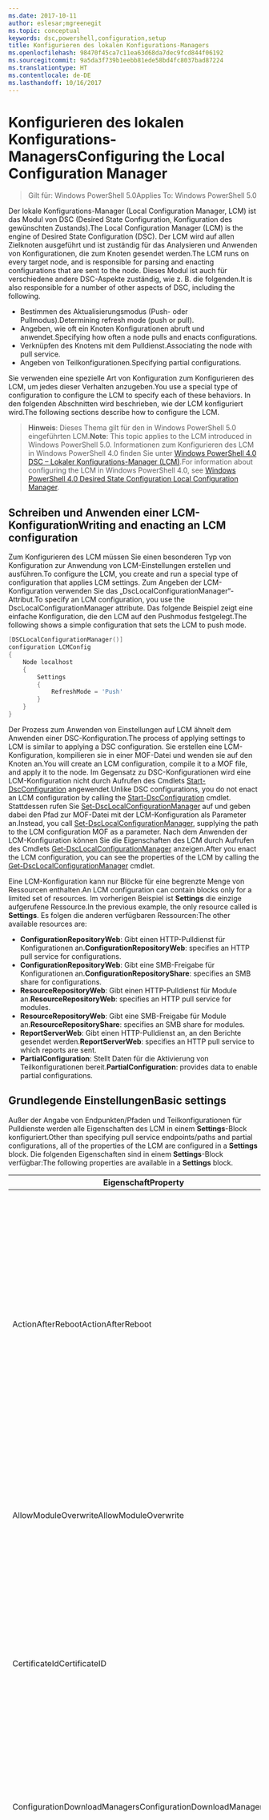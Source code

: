 ```yaml
---
ms.date: 2017-10-11
author: eslesar;mgreenegit
ms.topic: conceptual
keywords: dsc,powershell,configuration,setup
title: Konfigurieren des lokalen Konfigurations-Managers
ms.openlocfilehash: 98470f45ca7c11ea63d68da7dec9fcd844f06192
ms.sourcegitcommit: 9a5da3f739b1eebb81ede58bd4fc8037bad87224
ms.translationtype: HT
ms.contentlocale: de-DE
ms.lasthandoff: 10/16/2017
---
```

# <a name="configuring-the-local-configuration-manager"></a><span data-ttu-id="90e0c-103">Konfigurieren des lokalen Konfigurations-Managers</span><span class="sxs-lookup"><span data-stu-id="90e0c-103">Configuring the Local Configuration Manager</span></span>

> <span data-ttu-id="90e0c-104">Gilt für: Windows PowerShell 5.0</span><span class="sxs-lookup"><span data-stu-id="90e0c-104">Applies To: Windows PowerShell 5.0</span></span>

<span data-ttu-id="90e0c-105">Der lokale Konfigurations-Manager (Local Configuration Manager, LCM) ist das Modul von DSC (Desired State Configuration, Konfiguration des gewünschten Zustands).</span><span class="sxs-lookup"><span data-stu-id="90e0c-105">The Local Configuration Manager (LCM) is the engine of Desired State Configuration (DSC).</span></span>
<span data-ttu-id="90e0c-106">Der LCM wird auf allen Zielknoten ausgeführt und ist zuständig für das Analysieren und Anwenden von Konfigurationen, die zum Knoten gesendet werden.</span><span class="sxs-lookup"><span data-stu-id="90e0c-106">The LCM runs on every target node, and is responsible for parsing and enacting configurations that are sent to the node.</span></span>
<span data-ttu-id="90e0c-107">Dieses Modul ist auch für verschiedene andere DSC-Aspekte zuständig, wie z. B. die folgenden.</span><span class="sxs-lookup"><span data-stu-id="90e0c-107">It is also responsible for a number of other aspects of DSC, including the following.</span></span>

- <span data-ttu-id="90e0c-108">Bestimmen des Aktualisierungsmodus (Push- oder Pullmodus).</span><span class="sxs-lookup"><span data-stu-id="90e0c-108">Determining refresh mode (push or pull).</span></span>
- <span data-ttu-id="90e0c-109">Angeben, wie oft ein Knoten Konfigurationen abruft und anwendet.</span><span class="sxs-lookup"><span data-stu-id="90e0c-109">Specifying how often a node pulls and enacts configurations.</span></span>
- <span data-ttu-id="90e0c-110">Verknüpfen des Knotens mit dem Pulldienst.</span><span class="sxs-lookup"><span data-stu-id="90e0c-110">Associating the node with pull service.</span></span>
- <span data-ttu-id="90e0c-111">Angeben von Teilkonfigurationen.</span><span class="sxs-lookup"><span data-stu-id="90e0c-111">Specifying partial configurations.</span></span>

<span data-ttu-id="90e0c-112">Sie verwenden eine spezielle Art von Konfiguration zum Konfigurieren des LCM, um jedes dieser Verhalten anzugeben.</span><span class="sxs-lookup"><span data-stu-id="90e0c-112">You use a special type of configuration to configure the LCM to specify each of these behaviors.</span></span>
<span data-ttu-id="90e0c-113">In den folgenden Abschnitten wird beschrieben, wie der LCM konfiguriert wird.</span><span class="sxs-lookup"><span data-stu-id="90e0c-113">The following sections describe how to configure the LCM.</span></span>

> <span data-ttu-id="90e0c-114">**Hinweis**: Dieses Thema gilt für den in Windows PowerShell 5.0 eingeführten LCM.</span><span class="sxs-lookup"><span data-stu-id="90e0c-114">**Note**: This topic applies to the LCM introduced in Windows PowerShell 5.0.</span></span>
<span data-ttu-id="90e0c-115">Informationen zum Konfigurieren des LCM in Windows PowerShell 4.0 finden Sie unter [Windows PowerShell 4.0 DSC – Lokaler Konfigurations-Manager (LCM)](metaconfig4.md).</span><span class="sxs-lookup"><span data-stu-id="90e0c-115">For information about configuring the LCM in Windows PowerShell 4.0, see [Windows PowerShell 4.0 Desired State Configuration Local Configuration Manager](metaconfig4.md).</span></span>

## <a name="writing-and-enacting-an-lcm-configuration"></a><span data-ttu-id="90e0c-116">Schreiben und Anwenden einer LCM-Konfiguration</span><span class="sxs-lookup"><span data-stu-id="90e0c-116">Writing and enacting an LCM configuration</span></span>

<span data-ttu-id="90e0c-117">Zum Konfigurieren des LCM müssen Sie einen besonderen Typ von Konfiguration zur Anwendung von LCM-Einstellungen erstellen und ausführen.</span><span class="sxs-lookup"><span data-stu-id="90e0c-117">To configure the LCM, you create and run a special type of configuration that applies LCM settings.</span></span>
<span data-ttu-id="90e0c-118">Zum Angeben der LCM-Konfiguration verwenden Sie das „DscLocalConfigurationManager“-Attribut.</span><span class="sxs-lookup"><span data-stu-id="90e0c-118">To specify an LCM configuration, you use the DscLocalConfigurationManager attribute.</span></span>
<span data-ttu-id="90e0c-119">Das folgende Beispiel zeigt eine einfache Konfiguration, die den LCM auf den Pushmodus festgelegt.</span><span class="sxs-lookup"><span data-stu-id="90e0c-119">The following shows a simple configuration that sets the LCM to push mode.</span></span>

```powershell
[DSCLocalConfigurationManager()]
configuration LCMConfig
{
    Node localhost
    {
        Settings
        {
            RefreshMode = 'Push'
        }
    }
} 
```

<span data-ttu-id="90e0c-120">Der Prozess zum Anwenden von Einstellungen auf LCM ähnelt dem Anwenden einer DSC-Konfiguration.</span><span class="sxs-lookup"><span data-stu-id="90e0c-120">The process of applying settings to LCM is similar to applying a DSC configuration.</span></span>
<span data-ttu-id="90e0c-121">Sie erstellen eine LCM-Konfiguration, kompilieren sie in einer MOF-Datei und wenden sie auf den Knoten an.</span><span class="sxs-lookup"><span data-stu-id="90e0c-121">You will create an LCM configuration, compile it to a MOF file, and apply it to the node.</span></span>
<span data-ttu-id="90e0c-122">Im Gegensatz zu DSC-Konfigurationen wird eine LCM-Konfiguration nicht durch Aufrufen des Cmdlets [Start-DscConfiguration](https://technet.microsoft.com/en-us/library/dn521623.aspx) angewendet.</span><span class="sxs-lookup"><span data-stu-id="90e0c-122">Unlike DSC configurations, you do not enact an LCM configuration by calling the [Start-DscConfiguration](https://technet.microsoft.com/en-us/library/dn521623.aspx) cmdlet.</span></span>
<span data-ttu-id="90e0c-123">Stattdessen rufen Sie [Set-DscLocalConfigurationManager](https://technet.microsoft.com/en-us/library/dn521621.aspx) auf und geben dabei den Pfad zur MOF-Datei mit der LCM-Konfiguration als Parameter an.</span><span class="sxs-lookup"><span data-stu-id="90e0c-123">Instead, you call [Set-DscLocalConfigurationManager](https://technet.microsoft.com/en-us/library/dn521621.aspx), supplying the path to the LCM configuration MOF as a parameter.</span></span>
<span data-ttu-id="90e0c-124">Nach dem Anwenden der LCM-Konfiguration können Sie die Eigenschaften des LCM durch Aufrufen des Cmdlets [Get-DscLocalConfigurationManager](https://technet.microsoft.com/en-us/library/dn407378.aspx) anzeigen.</span><span class="sxs-lookup"><span data-stu-id="90e0c-124">After you enact the LCM configuration, you can see the properties of the LCM by calling the [Get-DscLocalConfigurationManager](https://technet.microsoft.com/en-us/library/dn407378.aspx) cmdlet.</span></span>

<span data-ttu-id="90e0c-125">Eine LCM-Konfiguration kann nur Blöcke für eine begrenzte Menge von Ressourcen enthalten.</span><span class="sxs-lookup"><span data-stu-id="90e0c-125">An LCM configuration can contain blocks only for a limited set of resources.</span></span>
<span data-ttu-id="90e0c-126">Im vorherigen Beispiel ist **Settings** die einzige aufgerufene Ressource.</span><span class="sxs-lookup"><span data-stu-id="90e0c-126">In the previous example, the only resource called is **Settings**.</span></span>
<span data-ttu-id="90e0c-127">Es folgen die anderen verfügbaren Ressourcen:</span><span class="sxs-lookup"><span data-stu-id="90e0c-127">The other available resources are:</span></span>

* <span data-ttu-id="90e0c-128">**ConfigurationRepositoryWeb**: Gibt einen HTTP-Pulldienst für Konfigurationen an.</span><span class="sxs-lookup"><span data-stu-id="90e0c-128">**ConfigurationRepositoryWeb**: specifies an HTTP pull service for configurations.</span></span>
* <span data-ttu-id="90e0c-129">**ConfigurationRepositoryWeb**: Gibt eine SMB-Freigabe für Konfigurationen an.</span><span class="sxs-lookup"><span data-stu-id="90e0c-129">**ConfigurationRepositoryShare**: specifies an SMB share for configurations.</span></span>
* <span data-ttu-id="90e0c-130">**ResourceRepositoryWeb**: Gibt einen HTTP-Pulldienst für Module an.</span><span class="sxs-lookup"><span data-stu-id="90e0c-130">**ResourceRepositoryWeb**: specifies an HTTP pull service for modules.</span></span>
* <span data-ttu-id="90e0c-131">**ResourceRepositoryWeb**: Gibt eine SMB-Freigabe für Module an.</span><span class="sxs-lookup"><span data-stu-id="90e0c-131">**ResourceRepositoryShare**: specifies an SMB share for modules.</span></span>
* <span data-ttu-id="90e0c-132">**ReportServerWeb**: Gibt einen HTTP-Pulldienst an, an den Berichte gesendet werden.</span><span class="sxs-lookup"><span data-stu-id="90e0c-132">**ReportServerWeb**: specifies an HTTP pull service to which reports are sent.</span></span>
* <span data-ttu-id="90e0c-133">**PartialConfiguration**: Stellt Daten für die Aktivierung von Teilkonfigurationen bereit.</span><span class="sxs-lookup"><span data-stu-id="90e0c-133">**PartialConfiguration**: provides data to enable partial configurations.</span></span>

## <a name="basic-settings"></a><span data-ttu-id="90e0c-134">Grundlegende Einstellungen</span><span class="sxs-lookup"><span data-stu-id="90e0c-134">Basic settings</span></span>

<span data-ttu-id="90e0c-135">Außer der Angabe von Endpunkten/Pfaden und Teilkonfigurationen für Pulldienste werden alle Eigenschaften des LCM in einem **Settings**-Block konfiguriert.</span><span class="sxs-lookup"><span data-stu-id="90e0c-135">Other than specifying pull service endpoints/paths and partial configurations, all of the properties of the LCM are configured in a **Settings** block.</span></span>
<span data-ttu-id="90e0c-136">Die folgenden Eigenschaften sind in einem **Settings**-Block verfügbar:</span><span class="sxs-lookup"><span data-stu-id="90e0c-136">The following properties are available in a **Settings** block.</span></span>

|  <span data-ttu-id="90e0c-137">Eigenschaft</span><span class="sxs-lookup"><span data-stu-id="90e0c-137">Property</span></span>  |  <span data-ttu-id="90e0c-138">Typ</span><span class="sxs-lookup"><span data-stu-id="90e0c-138">Type</span></span>  |  <span data-ttu-id="90e0c-139">Beschreibung</span><span class="sxs-lookup"><span data-stu-id="90e0c-139">Description</span></span>   |
|----------- |------- |--------------- |
| <span data-ttu-id="90e0c-140">ActionAfterReboot</span><span class="sxs-lookup"><span data-stu-id="90e0c-140">ActionAfterReboot</span></span>| <span data-ttu-id="90e0c-141">string</span><span class="sxs-lookup"><span data-stu-id="90e0c-141">string</span></span>| <span data-ttu-id="90e0c-142">Gibt an, was nach einem Neustart während der Anwendung einer Konfiguration passiert.</span><span class="sxs-lookup"><span data-stu-id="90e0c-142">Specifies what happens after a reboot during the application of a configuration.</span></span> <span data-ttu-id="90e0c-143">Die möglichen Werte sind __ContinueConfiguration__ und __StopConfiguration__.</span><span class="sxs-lookup"><span data-stu-id="90e0c-143">The possible values are __"ContinueConfiguration"__ and __"StopConfiguration"__.</span></span> <ul><li> <span data-ttu-id="90e0c-144">__ContinueConfiguration__: Nach dem Neustart des Computers wird das Anwenden der aktuellen Konfiguration fortgesetzt.</span><span class="sxs-lookup"><span data-stu-id="90e0c-144">__ContinueConfiguration__: Continue applying the current configuration after machine reboot.</span></span> <span data-ttu-id="90e0c-145">Dies ist der Standardwert.</span><span class="sxs-lookup"><span data-stu-id="90e0c-145">This is the default falue</span></span></li><li><span data-ttu-id="90e0c-146">__StopConfiguration__: Nach dem Neustart des Computers wird die aktuelle Konfiguration beendet.</span><span class="sxs-lookup"><span data-stu-id="90e0c-146">__StopConfiguration__: Stop the current configuration after machine reboot.</span></span></li></ul>|
| <span data-ttu-id="90e0c-147">AllowModuleOverwrite</span><span class="sxs-lookup"><span data-stu-id="90e0c-147">AllowModuleOverwrite</span></span>| <span data-ttu-id="90e0c-148">bool</span><span class="sxs-lookup"><span data-stu-id="90e0c-148">bool</span></span>| <span data-ttu-id="90e0c-149">__$TRUE__, wenn neue vom Pulldienst heruntergeladene Konfigurationen die alten Konfigurationen auf dem Zielknoten überschreiben dürfen.</span><span class="sxs-lookup"><span data-stu-id="90e0c-149">__$TRUE__ if new configurations downloaded from the pull service are allowed to overwrite the old ones on the target node.</span></span> <span data-ttu-id="90e0c-150">Andernfalls „$FALSE“.</span><span class="sxs-lookup"><span data-stu-id="90e0c-150">Otherwise, $FALSE.</span></span>|
| <span data-ttu-id="90e0c-151">CertificateId</span><span class="sxs-lookup"><span data-stu-id="90e0c-151">CertificateID</span></span>| <span data-ttu-id="90e0c-152">string</span><span class="sxs-lookup"><span data-stu-id="90e0c-152">string</span></span>| <span data-ttu-id="90e0c-153">Der Fingerabdruck eines Zertifikats zur Sicherung von Anmeldeinformationen, die in einer Konfiguration übergeben werden.</span><span class="sxs-lookup"><span data-stu-id="90e0c-153">The thumbprint of a certificate used to secure credentials passed in a configuration.</span></span> <span data-ttu-id="90e0c-154">Weitere Informationen finden Sie unter [Möchten Sie Anmeldeinformationen in Windows PowerShell zum Konfigurieren des gewünschten Zustands schützen?](http://blogs.msdn.com/b/powershell/archive/2014/01/31/want-to-secure-credentials-in-windows-powershell-desired-state-configuration.aspx).</span><span class="sxs-lookup"><span data-stu-id="90e0c-154">For more information see [Want to secure credentials in Windows PowerShell Desired State Configuration](http://blogs.msdn.com/b/powershell/archive/2014/01/31/want-to-secure-credentials-in-windows-powershell-desired-state-configuration.aspx)?.</span></span> <br> <span data-ttu-id="90e0c-155">__Hinweis:__ Dies wird bei Verwendung des Azure Automation DSC-Pulldiensts automatisch verwaltet.</span><span class="sxs-lookup"><span data-stu-id="90e0c-155">__Note:__ this is managed automatically if using Azure Automation DSC pull service.</span></span>|
| <span data-ttu-id="90e0c-156">ConfigurationDownloadManagers</span><span class="sxs-lookup"><span data-stu-id="90e0c-156">ConfigurationDownloadManagers</span></span>| <span data-ttu-id="90e0c-157">CimInstance[]</span><span class="sxs-lookup"><span data-stu-id="90e0c-157">CimInstance[]</span></span>| <span data-ttu-id="90e0c-158">Veraltet.</span><span class="sxs-lookup"><span data-stu-id="90e0c-158">Obsolete.</span></span> <span data-ttu-id="90e0c-159">Verwenden Sie die Blöcke __ConfigurationRepositoryWeb__ und __ConfigurationRepositoryShare__ zum Definieren von Pulldienstendpunkten für Konfigurationen.</span><span class="sxs-lookup"><span data-stu-id="90e0c-159">Use __ConfigurationRepositoryWeb__ and __ConfigurationRepositoryShare__ blocks to define configuration pull service endpoints.</span></span>|
| <span data-ttu-id="90e0c-160">ConfigurationID</span><span class="sxs-lookup"><span data-stu-id="90e0c-160">ConfigurationID</span></span>| <span data-ttu-id="90e0c-161">string</span><span class="sxs-lookup"><span data-stu-id="90e0c-161">string</span></span>| <span data-ttu-id="90e0c-162">Für die Abwärtskompatibilität mit älteren Pulldienstversionen.</span><span class="sxs-lookup"><span data-stu-id="90e0c-162">For backwards compatibility with older pull service versions.</span></span> <span data-ttu-id="90e0c-163">Eine GUID, die die Konfigurationsdatei identifiziert, die von einem Pulldienst abgerufen werden soll.</span><span class="sxs-lookup"><span data-stu-id="90e0c-163">A GUID that identifies the configuration file to get from a pull service.</span></span> <span data-ttu-id="90e0c-164">Der Knoten ruft Konfigurationen vom Pulldienst ab, wenn der Name der MOF-Konfigurationsdatei „ConfigurationID.mof“ lautet.</span><span class="sxs-lookup"><span data-stu-id="90e0c-164">The node will pull configurations on the pull service if the name of the configuration MOF is named ConfigurationID.mof.</span></span><br> <span data-ttu-id="90e0c-165">__Hinweis:__ Wenn Sie diese Eigenschaft festlegen, kann der Knoten nicht mithilfe von __RegistrationKey__ bei einem Pulldienst registriert werden.</span><span class="sxs-lookup"><span data-stu-id="90e0c-165">__Note:__ If you set this property, registering the node with a pull service by using __RegistrationKey__ does not work.</span></span> <span data-ttu-id="90e0c-166">Weitere Informationen finden Sie unter [Einrichten eines Pullclients mit Konfigurationsnamen](pullClientConfigNames.md).</span><span class="sxs-lookup"><span data-stu-id="90e0c-166">For more information, see [Setting up a pull client with configuration names](pullClientConfigNames.md).</span></span>|
| <span data-ttu-id="90e0c-167">ConfigurationMode</span><span class="sxs-lookup"><span data-stu-id="90e0c-167">ConfigurationMode</span></span>| <span data-ttu-id="90e0c-168">string</span><span class="sxs-lookup"><span data-stu-id="90e0c-168">string</span></span> | <span data-ttu-id="90e0c-169">Gibt an, wie der LCM die Konfiguration tatsächlich auf die Zielknoten anwendet.</span><span class="sxs-lookup"><span data-stu-id="90e0c-169">Specifies how the LCM actually applies the configuration to the target nodes.</span></span> <span data-ttu-id="90e0c-170">Mögliche Werte sind __ApplyOnly__, __ApplyandMonitor__ und __ApplyandAutoCorrect__.</span><span class="sxs-lookup"><span data-stu-id="90e0c-170">Possible values are __"ApplyOnly"__,__"ApplyandMonitior"__, and __"ApplyandAutoCorrect"__.</span></span> <ul><li><span data-ttu-id="90e0c-171">__ApplyOnly__: DSC wendet die Konfiguration an und führt keine weiteren Schritte aus, es sei denn, eine neue Konfiguration wird per Push auf den Zielknoten übertragen oder per Pull von einem Dienst abgerufen.</span><span class="sxs-lookup"><span data-stu-id="90e0c-171">__ApplyOnly__: DSC applies the configuration and does nothing further unless a new configuration is pushed to the target node or when a new configuration is pulled from a service.</span></span> <span data-ttu-id="90e0c-172">Nach der ersten Anwendung einer neuen Konfiguration überprüft DSC nicht auf Abweichungen von einem zuvor konfigurierten Status.</span><span class="sxs-lookup"><span data-stu-id="90e0c-172">After initial application of a new configuration, DSC does not check for drift from a previously configured state.</span></span> <span data-ttu-id="90e0c-173">Beachten Sie, dass DSC versucht, die Konfiguration anzuwenden, bis dies erfolgreich passiert ist, bevor __ApplyOnly__ wirksam wird.</span><span class="sxs-lookup"><span data-stu-id="90e0c-173">Note that DSC will attempt to apply the configuration until it is successful before __ApplyOnly__ takes effect.</span></span> </li><li> <span data-ttu-id="90e0c-174">__ApplyAndMonitor__: Dies ist der Standardwert.</span><span class="sxs-lookup"><span data-stu-id="90e0c-174">__ApplyAndMonitor__: This is the default value.</span></span> <span data-ttu-id="90e0c-175">Der LCM wendet neue Konfigurationen an.</span><span class="sxs-lookup"><span data-stu-id="90e0c-175">The LCM applies any new configurations.</span></span> <span data-ttu-id="90e0c-176">Wenn der Zielknoten nach der ersten Anwendung einer neuen Konfiguration vom gewünschten Zustand abweicht, meldet DSC die Abweichung in Protokollen.</span><span class="sxs-lookup"><span data-stu-id="90e0c-176">After initial application of a new configuration, if the target node drifts from the desired state, DSC reports the discrepancy in logs.</span></span> <span data-ttu-id="90e0c-177">Beachten Sie, dass DSC versucht, die Konfiguration anzuwenden, bis dies erfolgreich passiert ist, bevor __ApplyAndMonitor__ wirksam wird.</span><span class="sxs-lookup"><span data-stu-id="90e0c-177">Note that DSC will attempt to apply the configuration until it is successful before __ApplyAndMonitor__ takes effect.</span></span></li><li><span data-ttu-id="90e0c-178">__ApplyAndAutoCorrect__: DSC wendet alle neuen Konfigurationen an.</span><span class="sxs-lookup"><span data-stu-id="90e0c-178">__ApplyAndAutoCorrect__: DSC applies any new configurations.</span></span> <span data-ttu-id="90e0c-179">Wenn der Zielknoten nach der ersten Anwendung einer neuen Konfiguration vom gewünschten Zustand abweicht, meldet DSC die Abweichung in Protokollen und wendet dann die aktuelle Konfiguration an.</span><span class="sxs-lookup"><span data-stu-id="90e0c-179">After initial application of a new configuration, if the target node drifts from the desired state, DSC reports the discrepancy in logs, and then re-applies the current configuration.</span></span></li></ul>|
| <span data-ttu-id="90e0c-180">ConfigurationModeFrequencyMins</span><span class="sxs-lookup"><span data-stu-id="90e0c-180">ConfigurationModeFrequencyMins</span></span>| <span data-ttu-id="90e0c-181">UInt32</span><span class="sxs-lookup"><span data-stu-id="90e0c-181">UInt32</span></span>| <span data-ttu-id="90e0c-182">Gibt (in Minuten) an, wie oft die aktuelle Konfiguration überprüft und angewendet wird.</span><span class="sxs-lookup"><span data-stu-id="90e0c-182">How often, in minutes, the current configuration is checked and applied.</span></span> <span data-ttu-id="90e0c-183">Diese Eigenschaft wird ignoriert, wenn die „ConfigurationMode“-Eigenschaft auf „ApplyOnly“ festgelegt ist.</span><span class="sxs-lookup"><span data-stu-id="90e0c-183">This property is ignored if the ConfigurationMode property is set to ApplyOnly.</span></span> <span data-ttu-id="90e0c-184">Der Standardwert ist 15.</span><span class="sxs-lookup"><span data-stu-id="90e0c-184">The default value is 15.</span></span>|
| <span data-ttu-id="90e0c-185">DebugMode</span><span class="sxs-lookup"><span data-stu-id="90e0c-185">DebugMode</span></span>| <span data-ttu-id="90e0c-186">string</span><span class="sxs-lookup"><span data-stu-id="90e0c-186">string</span></span>| <span data-ttu-id="90e0c-187">Mögliche Werte sind __None__, __ForceModuleImport__ und __All__.</span><span class="sxs-lookup"><span data-stu-id="90e0c-187">Possible values are __None__, __ForceModuleImport__, and __All__.</span></span> <ul><li><span data-ttu-id="90e0c-188">Bei Festlegung auf __None__ werden zwischengespeicherte Ressourcen verwendet.</span><span class="sxs-lookup"><span data-stu-id="90e0c-188">Set to __None__ to use cached resources.</span></span> <span data-ttu-id="90e0c-189">Dies ist die Standardeinstellung, die in Produktionsszenarien verwendet werden sollte.</span><span class="sxs-lookup"><span data-stu-id="90e0c-189">This is the default and should be used in production scenarios.</span></span></li><li><span data-ttu-id="90e0c-190">Das Festlegen auf __ForceModuleImport__ bewirkt, dass der LCM DSC-Ressourcenmodule erneut lädt, auch wenn sie zuvor bereits geladen und zwischengespeichert wurden.</span><span class="sxs-lookup"><span data-stu-id="90e0c-190">Setting to __ForceModuleImport__, causes the LCM to reload any DSC resource modules, even if they have been previously loaded and cached.</span></span> <span data-ttu-id="90e0c-191">Dies beeinträchtigt die Leistung von DSC-Vorgängen, da jedes Modul bei Verwendung neu geladen wird.</span><span class="sxs-lookup"><span data-stu-id="90e0c-191">This impacts the performance of DSC operations as each module is reloaded on use.</span></span> <span data-ttu-id="90e0c-192">In der Regel wird dieser Wert beim Debuggen einer Ressource verwendet.</span><span class="sxs-lookup"><span data-stu-id="90e0c-192">Typically you would use this value while debugging a resource</span></span></li><li><span data-ttu-id="90e0c-193">In dieser Version ist __All__ identisch mit __ForceModuleImport__.</span><span class="sxs-lookup"><span data-stu-id="90e0c-193">In this release, __All__ is same as __ForceModuleImport__</span></span></li></ul> |
| <span data-ttu-id="90e0c-194">RebootNodeIfNeeded</span><span class="sxs-lookup"><span data-stu-id="90e0c-194">RebootNodeIfNeeded</span></span>| <span data-ttu-id="90e0c-195">bool</span><span class="sxs-lookup"><span data-stu-id="90e0c-195">bool</span></span>| <span data-ttu-id="90e0c-196">Legen Sie diese Einstellung auf __$true__ fest, um den Knoten automatisch neu zu starten, nachdem eine Konfiguration angewendet wurde, die einen Neustart erfordert.</span><span class="sxs-lookup"><span data-stu-id="90e0c-196">Set this to __$true__ to automatically reboot the node after a configuration that requires reboot is applied.</span></span> <span data-ttu-id="90e0c-197">Andernfalls müssen Sie den Knoten für jede Konfiguration manuell neu starten, die dies erfordert.</span><span class="sxs-lookup"><span data-stu-id="90e0c-197">Otherwise, you will have to manually reboot the node for any configuration that requires it.</span></span> <span data-ttu-id="90e0c-198">Der Standardwert ist __$false__.</span><span class="sxs-lookup"><span data-stu-id="90e0c-198">The default value is __$false__.</span></span> <span data-ttu-id="90e0c-199">Um diese Einstellung zu verwenden, wenn eine Neustartbedingung von einer anderen Komponente als von DSC in Kraft gesetzt wird (z.B. Windows Installer), kombinieren Sie diese Einstellung mit dem Modul [xPendingReboot](https://github.com/powershell/xpendingreboot).</span><span class="sxs-lookup"><span data-stu-id="90e0c-199">To use this setting when a reboot condition is enacted by something other than DSC (such as Windows Installer), combine this setting with the [xPendingReboot](https://github.com/powershell/xpendingreboot) module.</span></span>|
| <span data-ttu-id="90e0c-200">RefreshMode</span><span class="sxs-lookup"><span data-stu-id="90e0c-200">RefreshMode</span></span>| <span data-ttu-id="90e0c-201">string</span><span class="sxs-lookup"><span data-stu-id="90e0c-201">string</span></span>| <span data-ttu-id="90e0c-202">Gibt an, wie der LCM Konfigurationen abruft.</span><span class="sxs-lookup"><span data-stu-id="90e0c-202">Specifies how the LCM gets configurations.</span></span> <span data-ttu-id="90e0c-203">Die möglichen Werte sind __Disabled__, __Push__ und __Pull__.</span><span class="sxs-lookup"><span data-stu-id="90e0c-203">The possible values are __"Disabled"__, __"Push"__, and __"Pull"__.</span></span> <ul><li><span data-ttu-id="90e0c-204">__Disabled__: DSC-Konfigurationen werden für diesen Knoten deaktiviert.</span><span class="sxs-lookup"><span data-stu-id="90e0c-204">__Disabled__: DSC configurations are disabled for this node.</span></span></li><li> <span data-ttu-id="90e0c-205">__Push__: Konfigurationen werden gestartet, indem das Cmdlet [Start-DscConfiguration](https://technet.microsoft.com/en-us/library/dn521623.aspx) aufgerufen wird.</span><span class="sxs-lookup"><span data-stu-id="90e0c-205">__Push__: Configurations are initiated by calling the [Start-DscConfiguration](https://technet.microsoft.com/en-us/library/dn521623.aspx) cmdlet.</span></span> <span data-ttu-id="90e0c-206">Die Konfiguration wird sofort auf den Knoten angewendet.</span><span class="sxs-lookup"><span data-stu-id="90e0c-206">The configuration is applied immediately to the node.</span></span> <span data-ttu-id="90e0c-207">Dies ist der Standardwert.</span><span class="sxs-lookup"><span data-stu-id="90e0c-207">This is the default value.</span></span></li><li><span data-ttu-id="90e0c-208">__Pull:__ Der Knoten ist so konfiguriert, dass regelmäßig eine Überprüfung auf Konfigurationen von einem Pulldienst oder SMB-Pfad erfolgt.</span><span class="sxs-lookup"><span data-stu-id="90e0c-208">__Pull:__ The node is configured to regularly check for configurations from a pull service or SMB path.</span></span> <span data-ttu-id="90e0c-209">Wenn diese Eigenschaft auf __Pull__ festgelegt ist, müssen Sie in einem __ConfigurationRepositoryWeb__- oder __ConfigurationRepositoryShare__-Block einen HPPT-Pfad (Dienst) oder einen SMB-Pfad (Freigabe) angeben.</span><span class="sxs-lookup"><span data-stu-id="90e0c-209">If this property is set to __Pull__, you must specify an HTTP (service) or SMB (share) path in a __ConfigurationRepositoryWeb__ or __ConfigurationRepositoryShare__ block.</span></span></li></ul>|
| <span data-ttu-id="90e0c-210">RefreshFrequencyMins</span><span class="sxs-lookup"><span data-stu-id="90e0c-210">RefreshFrequencyMins</span></span>| <span data-ttu-id="90e0c-211">UInt32</span><span class="sxs-lookup"><span data-stu-id="90e0c-211">Uint32</span></span>| <span data-ttu-id="90e0c-212">Das Zeitintervall (in Minuten), in dem der LCM einen Pulldienst auf aktualisierte Konfigurationen abfragt.</span><span class="sxs-lookup"><span data-stu-id="90e0c-212">The time interval, in minutes, at which the LCM checks a pull service to get updated configurations.</span></span> <span data-ttu-id="90e0c-213">Dieser Wert wird ignoriert, wenn der LCM nicht im Pullmodus konfiguriert ist.</span><span class="sxs-lookup"><span data-stu-id="90e0c-213">This value is ignored if the LCM is not configured in pull mode.</span></span> <span data-ttu-id="90e0c-214">Der Standardwert ist 30.</span><span class="sxs-lookup"><span data-stu-id="90e0c-214">The default value is 30.</span></span>|
| <span data-ttu-id="90e0c-215">ReportManagers</span><span class="sxs-lookup"><span data-stu-id="90e0c-215">ReportManagers</span></span>| <span data-ttu-id="90e0c-216">CimInstance[]</span><span class="sxs-lookup"><span data-stu-id="90e0c-216">CimInstance[]</span></span>| <span data-ttu-id="90e0c-217">Veraltet.</span><span class="sxs-lookup"><span data-stu-id="90e0c-217">Obsolete.</span></span> <span data-ttu-id="90e0c-218">Verwenden Sie __ReportServerWeb__-Blöcke, um einen Endpunkt zum Senden von Berichtsdaten an einen Pulldienst zu definieren.</span><span class="sxs-lookup"><span data-stu-id="90e0c-218">Use __ReportServerWeb__ blocks to define an endpoint to send reporting data to a pull service.</span></span>|
| <span data-ttu-id="90e0c-219">ResourceModuleManagers</span><span class="sxs-lookup"><span data-stu-id="90e0c-219">ResourceModuleManagers</span></span>| <span data-ttu-id="90e0c-220">CimInstance[]</span><span class="sxs-lookup"><span data-stu-id="90e0c-220">CimInstance[]</span></span>| <span data-ttu-id="90e0c-221">Veraltet.</span><span class="sxs-lookup"><span data-stu-id="90e0c-221">Obsolete.</span></span> <span data-ttu-id="90e0c-222">Verwenden Sie die Blöcke __ResourceRepositoryWeb__ und __ResourceRepositoryShare__ zum Definieren von HTTP-Endpunkten bzw. SMB-Pfaden für den Pulldienst.</span><span class="sxs-lookup"><span data-stu-id="90e0c-222">Use __ResourceRepositoryWeb__ and __ResourceRepositoryShare__ blocks to define pull service HTTP endpoints or SMB paths, respectively.</span></span>|
| <span data-ttu-id="90e0c-223">PartialConfigurations</span><span class="sxs-lookup"><span data-stu-id="90e0c-223">PartialConfigurations</span></span>| <span data-ttu-id="90e0c-224">CimInstance</span><span class="sxs-lookup"><span data-stu-id="90e0c-224">CimInstance</span></span>| <span data-ttu-id="90e0c-225">Nicht implementiert.</span><span class="sxs-lookup"><span data-stu-id="90e0c-225">Not implemented.</span></span> <span data-ttu-id="90e0c-226">Nicht verwenden.</span><span class="sxs-lookup"><span data-stu-id="90e0c-226">Do not use.</span></span>|
| <span data-ttu-id="90e0c-227">StatusRetentionTimeInDays</span><span class="sxs-lookup"><span data-stu-id="90e0c-227">StatusRetentionTimeInDays</span></span> | <span data-ttu-id="90e0c-228">UInt32</span><span class="sxs-lookup"><span data-stu-id="90e0c-228">UInt32</span></span>| <span data-ttu-id="90e0c-229">Anzahl der Tage, die der LCM den Status der aktuellen Konfiguration beibehält.</span><span class="sxs-lookup"><span data-stu-id="90e0c-229">The number of days the LCM keeps the status of the current configuration.</span></span>|

## <a name="pull-service"></a><span data-ttu-id="90e0c-230">Pulldienst</span><span class="sxs-lookup"><span data-stu-id="90e0c-230">Pull service</span></span>

<span data-ttu-id="90e0c-231">DSC-Einstellungen ermöglichen die Verwaltung eines Knotens durch das Abrufen von Konfigurationen und Modulen über Pull und durch das Veröffentlichen von Berichtsdaten an einem Remotespeicherort.</span><span class="sxs-lookup"><span data-stu-id="90e0c-231">DSC settings allow a node to be managed by pulling configurations and modules, and publishing reporting data, to a remote location.</span></span>
<span data-ttu-id="90e0c-232">Folgende Optionen sind zurzeit für den Pulldienst verfügbar:</span><span class="sxs-lookup"><span data-stu-id="90e0c-232">The current options for pull service include:</span></span>

- <span data-ttu-id="90e0c-233">Azure Automation DSC-Dienst (Desired State Configuration)</span><span class="sxs-lookup"><span data-stu-id="90e0c-233">Azure Automation Desired State Configuration service</span></span>
- <span data-ttu-id="90e0c-234">Eine Pulldienstinstanz unter Windows Server</span><span class="sxs-lookup"><span data-stu-id="90e0c-234">A pull service instance running on Windows Server</span></span>
- <span data-ttu-id="90e0c-235">Eine SMB-Freigabe (unterstützt nicht das Veröffentlichen von Berichtsdaten)</span><span class="sxs-lookup"><span data-stu-id="90e0c-235">An SMB share (does not support publishing reporting data)</span></span>

<span data-ttu-id="90e0c-236">Die LCM-Konfiguration unterstützt die folgenden Typen von Pulldienstendpunkten:</span><span class="sxs-lookup"><span data-stu-id="90e0c-236">LCM configuration supports defining the following types of pull service endpoints:</span></span>

- <span data-ttu-id="90e0c-237">**Konfigurationsserver**: Repository für DSC-Konfigurationen.</span><span class="sxs-lookup"><span data-stu-id="90e0c-237">**Configuration server**: A repository for DSC configurations.</span></span> <span data-ttu-id="90e0c-238">Definieren Sie Konfigurationsserver mithilfe der Blöcke **ConfigurationRepositoryWeb** (für webbasierte Server) und **ConfigurationRepositoryShare** (für SMB-basierte Server).</span><span class="sxs-lookup"><span data-stu-id="90e0c-238">Define configuration servers by using **ConfigurationRepositoryWeb** (for web-based servers) and **ConfigurationRepositoryShare** (for SMB-based servers) blocks.</span></span>
- <span data-ttu-id="90e0c-239">**Ressourcenserver**: Repository für DSC-Ressourcen, verpackt als PowerShell-Module.</span><span class="sxs-lookup"><span data-stu-id="90e0c-239">**Resource server**: A repository for DSC resources, packaged as PowerShell modules.</span></span> <span data-ttu-id="90e0c-240">Definieren Sie Ressourcenserver mithilfe der Blöcke **ResourceRepositoryWeb** (für webbasierte Server) und **ResourceRepositoryShare** (für SMB-basierte Server).</span><span class="sxs-lookup"><span data-stu-id="90e0c-240">Define resource servers by using **ResourceRepositoryWeb** (for web-based servers) and **ResourceRepositoryShare** (for SMB-based servers) blocks.</span></span>
- <span data-ttu-id="90e0c-241">**Berichtsserver**: Dienst, an den DSC Berichtsdaten sendet.</span><span class="sxs-lookup"><span data-stu-id="90e0c-241">**Report server**: A service that DSC sends report data to.</span></span> <span data-ttu-id="90e0c-242">Definieren Sie Berichtsserver mithilfe von **ReportServerWeb**-Blöcken.</span><span class="sxs-lookup"><span data-stu-id="90e0c-242">Define report servers by using **ReportServerWeb** blocks.</span></span> <span data-ttu-id="90e0c-243">Ein Berichtsserver muss ein Webdienst sein.</span><span class="sxs-lookup"><span data-stu-id="90e0c-243">A report server must be a web service.</span></span>

<span data-ttu-id="90e0c-244">**Die empfohlene Lösung** und die Option mit den meisten verfügbaren Features ist [Azure Automation DSC](https://docs.microsoft.com/en-us/azure/automation/automation-dsc-getting-started).</span><span class="sxs-lookup"><span data-stu-id="90e0c-244">**The recommended solution**, and the option with the most features available, is [Azure Automation DSC](https://docs.microsoft.com/en-us/azure/automation/automation-dsc-getting-started).</span></span>

<span data-ttu-id="90e0c-245">Der Azure-Dienst kann Knoten lokal in privaten Rechenzentren oder in öffentlichen Clouds wie Azure und AWS verwalten.</span><span class="sxs-lookup"><span data-stu-id="90e0c-245">The Azure service can manage nodes on-premises in private datacenters, or in public clouds such as Azure and AWS.</span></span>
<span data-ttu-id="90e0c-246">Für private Umgebungen, in denen Server keine direkte Verbindung mit dem Internet herstellen können, sollten Sie die Begrenzung des ausgehenden Datenverkehrs auf den veröffentlichten Azure-IP-Adressbereich in Betracht ziehen. Informationen hierzu finden Sie unter [Azure Datacenter IP Ranges](https://www.microsoft.com/en-us/download/details.aspx?id=41653) (IP-Adressbereiche für Azure-Rechenzentren).</span><span class="sxs-lookup"><span data-stu-id="90e0c-246">For private environments where servers cannot directly connect to the Internet, consider limiting outbound traffic to only the published Azure IP range (see [Azure Datacenter IP Ranges](https://www.microsoft.com/en-us/download/details.aspx?id=41653)).</span></span>

<span data-ttu-id="90e0c-247">Features des Onlinediensts, die im Pulldienst unter Windows Server zurzeit nicht verfügbar sind:</span><span class="sxs-lookup"><span data-stu-id="90e0c-247">Features of the online service that are not currently available in the pull service on Windows Server include:</span></span>
- <span data-ttu-id="90e0c-248">Verschlüsselung aller Daten während der Übertragung und im Ruhezustand</span><span class="sxs-lookup"><span data-stu-id="90e0c-248">All data is encrypted in transit and at rest</span></span>
- <span data-ttu-id="90e0c-249">Automatische Erstellung und Verwaltung von Clientzertifikaten</span><span class="sxs-lookup"><span data-stu-id="90e0c-249">Client certificates are created and managed automatically</span></span>
- <span data-ttu-id="90e0c-250">Speicherung von Geheimnissen zur zentralen Verwaltung von [Kennwörtern/Anmeldeinformationen](https://docs.microsoft.com/en-us/azure/automation/automation-credentials) oder [Variablen](https://docs.microsoft.com/en-us/azure/automation/automation-variables) wie z.B. Servernamen oder Verbindungszeichenfolgen</span><span class="sxs-lookup"><span data-stu-id="90e0c-250">Secrets store for centrally managing [passwords/credentials](https://docs.microsoft.com/en-us/azure/automation/automation-credentials), or [variables](https://docs.microsoft.com/en-us/azure/automation/automation-variables) such as server names or connection strings</span></span>
- <span data-ttu-id="90e0c-251">Zentrale Verwaltung der [LCM-Konfiguration](metaConfig.md#basic-settings) für Knoten</span><span class="sxs-lookup"><span data-stu-id="90e0c-251">Centrally manage node [LCM configuration](metaConfig.md#basic-settings)</span></span>
- <span data-ttu-id="90e0c-252">Zentrale Zuweisung von Konfigurationen zu Clientknoten</span><span class="sxs-lookup"><span data-stu-id="90e0c-252">Centrally assign configurations to client nodes</span></span>
- <span data-ttu-id="90e0c-253">Freigabe von Konfigurationsänderungen für Canarygruppen zum Durchführen von Tests vor Einführung in die Produktion</span><span class="sxs-lookup"><span data-stu-id="90e0c-253">Release configuration changes to "canary groups" for testing before reaching production</span></span>
- <span data-ttu-id="90e0c-254">Grafische Berichterstellung</span><span class="sxs-lookup"><span data-stu-id="90e0c-254">Graphical reporting</span></span>
  - <span data-ttu-id="90e0c-255">Statusdetails auf der Granularitätsstufe von DSC-Ressourcen</span><span class="sxs-lookup"><span data-stu-id="90e0c-255">Status detail at the DSC resource level of granularity</span></span>
  - <span data-ttu-id="90e0c-256">Ausführliche Fehlermeldungen von Clientcomputern für die Problembehandlung</span><span class="sxs-lookup"><span data-stu-id="90e0c-256">Verbose error messages from client machines for troubleshooting</span></span>
- <span data-ttu-id="90e0c-257">[Integration in Azure Log Analytics](https://docs.microsoft.com/en-us/azure/automation/automation-dsc-diagnostics) für Warnungen, automatisierte Tasks, Android-/iOS-App für Berichte und Warnungen</span><span class="sxs-lookup"><span data-stu-id="90e0c-257">[Integration with Azure Log Analytics](https://docs.microsoft.com/en-us/azure/automation/automation-dsc-diagnostics) for alerting, automated tasks, Android/iOS app for reporting and alerting</span></span>

<span data-ttu-id="90e0c-258">Alternativ dazu finden Sie weitere Informationen zum Einrichten und Verwenden des HTTP-Pulldiensts unter Windows Server unter [Einrichten eines DSC-Pullservers](pullServer.md).</span><span class="sxs-lookup"><span data-stu-id="90e0c-258">Alternatively, for information about setting up and using HTTP pull service on Windows Server, see [Setting up a DSC pull server](pullServer.md).</span></span>
<span data-ttu-id="90e0c-259">Beachten Sie, dass es sich um eine eingeschränkte Implementierung handelt, die nur grundlegende Funktionen zur Speicherung von Konfigurationen/Modulen und zur Erfassung von Berichtsdaten in einer lokalen Datenbank bietet.</span><span class="sxs-lookup"><span data-stu-id="90e0c-259">Please be advised that it is a limited implementation with only basic capabilities of storing configurations/modules and capturing report data in to a local database.</span></span>

## <a name="configuration-server-blocks"></a><span data-ttu-id="90e0c-260">Konfigurationsserverblöcke</span><span class="sxs-lookup"><span data-stu-id="90e0c-260">Configuration server blocks</span></span>

<span data-ttu-id="90e0c-261">Zum Definieren eines webbasierten Konfigurationsservers erstellen Sie einen **ConfigurationRepositoryWeb**-Block.</span><span class="sxs-lookup"><span data-stu-id="90e0c-261">To define a web-based configuration server, you create a **ConfigurationRepositoryWeb** block.</span></span>
<span data-ttu-id="90e0c-262">Ein **ConfigurationRepositoryWeb**-Block definiert die folgenden Eigenschaften.</span><span class="sxs-lookup"><span data-stu-id="90e0c-262">A **ConfigurationRepositoryWeb** defines the following properties.</span></span>

|<span data-ttu-id="90e0c-263">Eigenschaft</span><span class="sxs-lookup"><span data-stu-id="90e0c-263">Property</span></span>|<span data-ttu-id="90e0c-264">Typ</span><span class="sxs-lookup"><span data-stu-id="90e0c-264">Type</span></span>|<span data-ttu-id="90e0c-265">Beschreibung</span><span class="sxs-lookup"><span data-stu-id="90e0c-265">Description</span></span>|
|---|---|---| 
|<span data-ttu-id="90e0c-266">AllowUnsecureConnection</span><span class="sxs-lookup"><span data-stu-id="90e0c-266">AllowUnsecureConnection</span></span>|<span data-ttu-id="90e0c-267">bool</span><span class="sxs-lookup"><span data-stu-id="90e0c-267">bool</span></span>|<span data-ttu-id="90e0c-268">Legen Sie diese Einstellung auf **$TRUE** fest, um Verbindungen zwischen Knoten und Server ohne Authentifizierung zu erlauben.</span><span class="sxs-lookup"><span data-stu-id="90e0c-268">Set to **$TRUE** to allow connections from the node to the server without authentication.</span></span> <span data-ttu-id="90e0c-269">Bei Festlegung auf **$FALSE** ist eine Authentifizierung erforderlich.</span><span class="sxs-lookup"><span data-stu-id="90e0c-269">Set to **$FALSE** to require authentication.</span></span>|
|<span data-ttu-id="90e0c-270">CertificateId</span><span class="sxs-lookup"><span data-stu-id="90e0c-270">CertificateID</span></span>|<span data-ttu-id="90e0c-271">string</span><span class="sxs-lookup"><span data-stu-id="90e0c-271">string</span></span>|<span data-ttu-id="90e0c-272">Der Fingerabdruck eines Zertifikats zur Authentifizierung beim Server.</span><span class="sxs-lookup"><span data-stu-id="90e0c-272">The thumbprint of a certificate used to authenticate to the server.</span></span>|
|<span data-ttu-id="90e0c-273">ConfigurationNames</span><span class="sxs-lookup"><span data-stu-id="90e0c-273">ConfigurationNames</span></span>|<span data-ttu-id="90e0c-274">String[]</span><span class="sxs-lookup"><span data-stu-id="90e0c-274">String[]</span></span>|<span data-ttu-id="90e0c-275">Array der Namen von Konfigurationen, die per Pull vom Zielknoten abgerufen werden.</span><span class="sxs-lookup"><span data-stu-id="90e0c-275">An array of names of configurations to be pulled by the target node.</span></span> <span data-ttu-id="90e0c-276">Diese werden nur verwendet, wenn der Knoten über einen **RegistrationKey** beim Pulldienst registriert ist.</span><span class="sxs-lookup"><span data-stu-id="90e0c-276">These are used only if the node is registered with the pull service by using a **RegistrationKey**.</span></span> <span data-ttu-id="90e0c-277">Weitere Informationen finden Sie unter [Einrichten eines Pullclients mit Konfigurationsnamen](pullClientConfigNames.md).</span><span class="sxs-lookup"><span data-stu-id="90e0c-277">For more information, see [Setting up a pull client with configuration names](pullClientConfigNames.md).</span></span>|
|<span data-ttu-id="90e0c-278">RegistrationKey</span><span class="sxs-lookup"><span data-stu-id="90e0c-278">RegistrationKey</span></span>|<span data-ttu-id="90e0c-279">string</span><span class="sxs-lookup"><span data-stu-id="90e0c-279">string</span></span>|<span data-ttu-id="90e0c-280">GUID, die den Knoten beim Pulldienst registriert.</span><span class="sxs-lookup"><span data-stu-id="90e0c-280">A GUID that registers the node with the pull service.</span></span> <span data-ttu-id="90e0c-281">Weitere Informationen finden Sie unter [Einrichten eines Pullclients mit Konfigurationsnamen](pullClientConfigNames.md).</span><span class="sxs-lookup"><span data-stu-id="90e0c-281">For more information, see [Setting up a pull client with configuration names](pullClientConfigNames.md).</span></span>|
|<span data-ttu-id="90e0c-282">ServerURL</span><span class="sxs-lookup"><span data-stu-id="90e0c-282">ServerURL</span></span>|<span data-ttu-id="90e0c-283">string</span><span class="sxs-lookup"><span data-stu-id="90e0c-283">string</span></span>|<span data-ttu-id="90e0c-284">URL des Konfigurationsdiensts.</span><span class="sxs-lookup"><span data-stu-id="90e0c-284">The URL of the configuration service.</span></span>|

<span data-ttu-id="90e0c-285">Ein Beispielskript, das die Konfiguration des Werts „ConfigurationRepositoryWeb“ für lokale Knoten vereinfacht, steht unter [Generieren von DSC-Metakonfigurationen](https://docs.microsoft.com/en-us/azure/automation/automation-dsc-onboarding#generating-dsc-metaconfigurations) zur Verfügung.</span><span class="sxs-lookup"><span data-stu-id="90e0c-285">An example script to simplify configuring the ConfigurationRepositoryWeb value for on-premises nodes is available - see [Generating DSC metaconfigurations](https://docs.microsoft.com/en-us/azure/automation/automation-dsc-onboarding#generating-dsc-metaconfigurations)</span></span>

<span data-ttu-id="90e0c-286">Zum Definieren eines SMB-basierten Konfigurationsservers erstellen Sie einen **ConfigurationRepositoryShare**-Block.</span><span class="sxs-lookup"><span data-stu-id="90e0c-286">To define an SMB-based configuration server, you create a **ConfigurationRepositoryShare** block.</span></span>
<span data-ttu-id="90e0c-287">Ein **ConfigurationRepositoryShare**-Block definiert die folgenden Eigenschaften.</span><span class="sxs-lookup"><span data-stu-id="90e0c-287">A **ConfigurationRepositoryShare** defines the following properties.</span></span>

|<span data-ttu-id="90e0c-288">Eigenschaft</span><span class="sxs-lookup"><span data-stu-id="90e0c-288">Property</span></span>|<span data-ttu-id="90e0c-289">Typ</span><span class="sxs-lookup"><span data-stu-id="90e0c-289">Type</span></span>|<span data-ttu-id="90e0c-290">Beschreibung</span><span class="sxs-lookup"><span data-stu-id="90e0c-290">Description</span></span>|
|---|---|---|
|<span data-ttu-id="90e0c-291">Credential</span><span class="sxs-lookup"><span data-stu-id="90e0c-291">Credential</span></span>|<span data-ttu-id="90e0c-292">MSFT_Credential</span><span class="sxs-lookup"><span data-stu-id="90e0c-292">MSFT_Credential</span></span>|<span data-ttu-id="90e0c-293">Anmeldeinformationen zum Authentifizieren bei der SMB-Freigabe.</span><span class="sxs-lookup"><span data-stu-id="90e0c-293">The credential used to authenticate to the SMB share.</span></span>|
|<span data-ttu-id="90e0c-294">SourcePath</span><span class="sxs-lookup"><span data-stu-id="90e0c-294">SourcePath</span></span>|<span data-ttu-id="90e0c-295">string</span><span class="sxs-lookup"><span data-stu-id="90e0c-295">string</span></span>|<span data-ttu-id="90e0c-296">Pfad der SMB-Freigabe.</span><span class="sxs-lookup"><span data-stu-id="90e0c-296">The path of the SMB share.</span></span>|

## <a name="resource-server-blocks"></a><span data-ttu-id="90e0c-297">Ressourcenserverblöcke</span><span class="sxs-lookup"><span data-stu-id="90e0c-297">Resource server blocks</span></span>

<span data-ttu-id="90e0c-298">Zum Definieren eines webbasierten Ressourcenservers erstellen Sie einen **ResourceRepositoryWeb**-Block.</span><span class="sxs-lookup"><span data-stu-id="90e0c-298">To define a web-based resource server, you create a **ResourceRepositoryWeb** block.</span></span>
<span data-ttu-id="90e0c-299">Ein **ResourceRepositoryWeb**-Block definiert die folgenden Eigenschaften.</span><span class="sxs-lookup"><span data-stu-id="90e0c-299">A **ResourceRepositoryWeb** defines the following properties.</span></span>

|<span data-ttu-id="90e0c-300">Eigenschaft</span><span class="sxs-lookup"><span data-stu-id="90e0c-300">Property</span></span>|<span data-ttu-id="90e0c-301">Typ</span><span class="sxs-lookup"><span data-stu-id="90e0c-301">Type</span></span>|<span data-ttu-id="90e0c-302">Beschreibung</span><span class="sxs-lookup"><span data-stu-id="90e0c-302">Description</span></span>|
|---|---|---|
|<span data-ttu-id="90e0c-303">AllowUnsecureConnection</span><span class="sxs-lookup"><span data-stu-id="90e0c-303">AllowUnsecureConnection</span></span>|<span data-ttu-id="90e0c-304">bool</span><span class="sxs-lookup"><span data-stu-id="90e0c-304">bool</span></span>|<span data-ttu-id="90e0c-305">Legen Sie diese Einstellung auf **$TRUE** fest, um Verbindungen zwischen Knoten und Server ohne Authentifizierung zu erlauben.</span><span class="sxs-lookup"><span data-stu-id="90e0c-305">Set to **$TRUE** to allow connections from the node to the server without authentication.</span></span> <span data-ttu-id="90e0c-306">Bei Festlegung auf **$FALSE** ist eine Authentifizierung erforderlich.</span><span class="sxs-lookup"><span data-stu-id="90e0c-306">Set to **$FALSE** to require authentication.</span></span>|
|<span data-ttu-id="90e0c-307">CertificateId</span><span class="sxs-lookup"><span data-stu-id="90e0c-307">CertificateID</span></span>|<span data-ttu-id="90e0c-308">string</span><span class="sxs-lookup"><span data-stu-id="90e0c-308">string</span></span>|<span data-ttu-id="90e0c-309">Der Fingerabdruck eines Zertifikats zur Authentifizierung beim Server.</span><span class="sxs-lookup"><span data-stu-id="90e0c-309">The thumbprint of a certificate used to authenticate to the server.</span></span>|
|<span data-ttu-id="90e0c-310">RegistrationKey</span><span class="sxs-lookup"><span data-stu-id="90e0c-310">RegistrationKey</span></span>|<span data-ttu-id="90e0c-311">string</span><span class="sxs-lookup"><span data-stu-id="90e0c-311">string</span></span>|<span data-ttu-id="90e0c-312">GUID, die den Knoten beim Pulldienst identifiziert.</span><span class="sxs-lookup"><span data-stu-id="90e0c-312">A GUID that identifies the node to the pull service.</span></span>|
|<span data-ttu-id="90e0c-313">ServerURL</span><span class="sxs-lookup"><span data-stu-id="90e0c-313">ServerURL</span></span>|<span data-ttu-id="90e0c-314">string</span><span class="sxs-lookup"><span data-stu-id="90e0c-314">string</span></span>|<span data-ttu-id="90e0c-315">URL des Konfigurationsservers.</span><span class="sxs-lookup"><span data-stu-id="90e0c-315">The URL of the configuration server.</span></span>|

<span data-ttu-id="90e0c-316">Ein Beispielskript, das die Konfiguration des Werts „ResourceRepositoryWeb“ für lokale Knoten vereinfacht, steht unter [Generieren von DSC-Metakonfigurationen](https://docs.microsoft.com/en-us/azure/automation/automation-dsc-onboarding#generating-dsc-metaconfigurations) zur Verfügung.</span><span class="sxs-lookup"><span data-stu-id="90e0c-316">An example script to simplify configuring the ResourceRepositoryWeb value for on-premises nodes is available - see [Generating DSC metaconfigurations](https://docs.microsoft.com/en-us/azure/automation/automation-dsc-onboarding#generating-dsc-metaconfigurations)</span></span>

<span data-ttu-id="90e0c-317">Zum Definieren eines SMB-basierten Ressourcenservers erstellen Sie einen **ResourceRepositoryShare**-Block.</span><span class="sxs-lookup"><span data-stu-id="90e0c-317">To define an SMB-based resource server, you create a **ResourceRepositoryShare** block.</span></span>
<span data-ttu-id="90e0c-318">Ein **ResourceRepositoryShare**-Block definiert die folgenden Eigenschaften.</span><span class="sxs-lookup"><span data-stu-id="90e0c-318">**ResourceRepositoryShare** defines the following properties.</span></span>

|<span data-ttu-id="90e0c-319">Eigenschaft</span><span class="sxs-lookup"><span data-stu-id="90e0c-319">Property</span></span>|<span data-ttu-id="90e0c-320">Typ</span><span class="sxs-lookup"><span data-stu-id="90e0c-320">Type</span></span>|<span data-ttu-id="90e0c-321">Beschreibung</span><span class="sxs-lookup"><span data-stu-id="90e0c-321">Description</span></span>|
|---|---|---|
|<span data-ttu-id="90e0c-322">Credential</span><span class="sxs-lookup"><span data-stu-id="90e0c-322">Credential</span></span>|<span data-ttu-id="90e0c-323">MSFT_Credential</span><span class="sxs-lookup"><span data-stu-id="90e0c-323">MSFT_Credential</span></span>|<span data-ttu-id="90e0c-324">Anmeldeinformationen zum Authentifizieren bei der SMB-Freigabe.</span><span class="sxs-lookup"><span data-stu-id="90e0c-324">The credential used to authenticate to the SMB share.</span></span> <span data-ttu-id="90e0c-325">Ein Beispiel für die Weitergabe von Anmeldeinformationen finden Sie unter [Einrichten eines DSC-SMB-Pullservers](pullServerSMB.md).</span><span class="sxs-lookup"><span data-stu-id="90e0c-325">For an example of passing credentials, see [Setting up a DSC SMB pull server](pullServerSMB.md)</span></span>|
|<span data-ttu-id="90e0c-326">SourcePath</span><span class="sxs-lookup"><span data-stu-id="90e0c-326">SourcePath</span></span>|<span data-ttu-id="90e0c-327">string</span><span class="sxs-lookup"><span data-stu-id="90e0c-327">string</span></span>|<span data-ttu-id="90e0c-328">Pfad der SMB-Freigabe.</span><span class="sxs-lookup"><span data-stu-id="90e0c-328">The path of the SMB share.</span></span>|

## <a name="report-server-blocks"></a><span data-ttu-id="90e0c-329">Berichtsserverblöcke</span><span class="sxs-lookup"><span data-stu-id="90e0c-329">Report server blocks</span></span>

<span data-ttu-id="90e0c-330">Zum Definieren eines Berichtsservers erstellen Sie einen **ReportServerWeb**-Block.</span><span class="sxs-lookup"><span data-stu-id="90e0c-330">To define a report server, you create a **ReportServerWeb** block.</span></span>
<span data-ttu-id="90e0c-331">Die Berichtsserverrolle ist nicht kompatibel mit dem SMB-basierten Pulldienst.</span><span class="sxs-lookup"><span data-stu-id="90e0c-331">The report server role is not compatible with SMB based pull service.</span></span>
<span data-ttu-id="90e0c-332">Ein **ReportServerWeb**-Block definiert die folgenden Eigenschaften.</span><span class="sxs-lookup"><span data-stu-id="90e0c-332">**ReportServerWeb** defines the following properties.</span></span>

|<span data-ttu-id="90e0c-333">Eigenschaft</span><span class="sxs-lookup"><span data-stu-id="90e0c-333">Property</span></span>|<span data-ttu-id="90e0c-334">Typ</span><span class="sxs-lookup"><span data-stu-id="90e0c-334">Type</span></span>|<span data-ttu-id="90e0c-335">Beschreibung</span><span class="sxs-lookup"><span data-stu-id="90e0c-335">Description</span></span>|
|---|---|---|
|<span data-ttu-id="90e0c-336">AllowUnsecureConnection</span><span class="sxs-lookup"><span data-stu-id="90e0c-336">AllowUnsecureConnection</span></span>|<span data-ttu-id="90e0c-337">bool</span><span class="sxs-lookup"><span data-stu-id="90e0c-337">bool</span></span>|<span data-ttu-id="90e0c-338">Legen Sie diese Einstellung auf **$TRUE** fest, um Verbindungen zwischen Knoten und Server ohne Authentifizierung zu erlauben.</span><span class="sxs-lookup"><span data-stu-id="90e0c-338">Set to **$TRUE** to allow connections from the node to the server without authentication.</span></span> <span data-ttu-id="90e0c-339">Bei Festlegung auf **$FALSE** ist eine Authentifizierung erforderlich.</span><span class="sxs-lookup"><span data-stu-id="90e0c-339">Set to **$FALSE** to require authentication.</span></span>|
|<span data-ttu-id="90e0c-340">CertificateId</span><span class="sxs-lookup"><span data-stu-id="90e0c-340">CertificateID</span></span>|<span data-ttu-id="90e0c-341">string</span><span class="sxs-lookup"><span data-stu-id="90e0c-341">string</span></span>|<span data-ttu-id="90e0c-342">Der Fingerabdruck eines Zertifikats zur Authentifizierung beim Server.</span><span class="sxs-lookup"><span data-stu-id="90e0c-342">The thumbprint of a certificate used to authenticate to the server.</span></span>|
|<span data-ttu-id="90e0c-343">RegistrationKey</span><span class="sxs-lookup"><span data-stu-id="90e0c-343">RegistrationKey</span></span>|<span data-ttu-id="90e0c-344">string</span><span class="sxs-lookup"><span data-stu-id="90e0c-344">string</span></span>|<span data-ttu-id="90e0c-345">GUID, die den Knoten beim Pulldienst identifiziert.</span><span class="sxs-lookup"><span data-stu-id="90e0c-345">A GUID that identifies the node to the pull service.</span></span>|
|<span data-ttu-id="90e0c-346">ServerURL</span><span class="sxs-lookup"><span data-stu-id="90e0c-346">ServerURL</span></span>|<span data-ttu-id="90e0c-347">string</span><span class="sxs-lookup"><span data-stu-id="90e0c-347">string</span></span>|<span data-ttu-id="90e0c-348">URL des Konfigurationsservers.</span><span class="sxs-lookup"><span data-stu-id="90e0c-348">The URL of the configuration server.</span></span>|

<span data-ttu-id="90e0c-349">Ein Beispielskript, das die Konfiguration des Werts „ReportServerWeb“ für lokale Knoten vereinfacht, steht unter [Generieren von DSC-Metakonfigurationen](https://docs.microsoft.com/en-us/azure/automation/automation-dsc-onboarding#generating-dsc-metaconfigurations) zur Verfügung.</span><span class="sxs-lookup"><span data-stu-id="90e0c-349">An example script to simplify configuring the ReportServerWeb value for on-premises nodes is available - see [Generating DSC metaconfigurations](https://docs.microsoft.com/en-us/azure/automation/automation-dsc-onboarding#generating-dsc-metaconfigurations)</span></span>

## <a name="partial-configurations"></a><span data-ttu-id="90e0c-350">Teilkonfigurationen</span><span class="sxs-lookup"><span data-stu-id="90e0c-350">Partial configurations</span></span>

<span data-ttu-id="90e0c-351">Zum Definieren von Teilkonfigurationen erstellen Sie einen **PartialConfiguration**-Block.</span><span class="sxs-lookup"><span data-stu-id="90e0c-351">To define a partial configuration, you create a **PartialConfiguration** block.</span></span>
<span data-ttu-id="90e0c-352">Weitere Informationen zu Teilkonfigurationen finden Sie unter [DSC-Teilkonfigurationen](partialConfigs.md).</span><span class="sxs-lookup"><span data-stu-id="90e0c-352">For more information about partial configurations, see [DSC Partial configurations](partialConfigs.md).</span></span>
<span data-ttu-id="90e0c-353">Ein **PartialConfiguration**-Block definiert die folgenden Eigenschaften.</span><span class="sxs-lookup"><span data-stu-id="90e0c-353">**PartialConfiguration** defines the following properties.</span></span>

|<span data-ttu-id="90e0c-354">Eigenschaft</span><span class="sxs-lookup"><span data-stu-id="90e0c-354">Property</span></span>|<span data-ttu-id="90e0c-355">Typ</span><span class="sxs-lookup"><span data-stu-id="90e0c-355">Type</span></span>|<span data-ttu-id="90e0c-356">Beschreibung</span><span class="sxs-lookup"><span data-stu-id="90e0c-356">Description</span></span>|
|---|---|---| 
|<span data-ttu-id="90e0c-357">ConfigurationSource</span><span class="sxs-lookup"><span data-stu-id="90e0c-357">ConfigurationSource</span></span>|<span data-ttu-id="90e0c-358">string[]</span><span class="sxs-lookup"><span data-stu-id="90e0c-358">string[]</span></span>|<span data-ttu-id="90e0c-359">Ein Array mit Namen von Konfigurationsservern, die zuvor in den Blöcken **ConfigurationRepositoryWeb** und **ConfigurationRepositoryShare** definiert wurden, aus denen die Teilkonfiguration per Pull abgerufen wird.</span><span class="sxs-lookup"><span data-stu-id="90e0c-359">An array of names of configuration servers, previously defined in **ConfigurationRepositoryWeb** and **ConfigurationRepositoryShare** blocks, where the partial configuration is pulled from.</span></span>|
|<span data-ttu-id="90e0c-360">DependsOn</span><span class="sxs-lookup"><span data-stu-id="90e0c-360">DependsOn</span></span>|<span data-ttu-id="90e0c-361">string{}</span><span class="sxs-lookup"><span data-stu-id="90e0c-361">string{}</span></span>|<span data-ttu-id="90e0c-362">Eine Liste der Namen anderer Konfigurationen, die abgeschlossen sein müssen, bevor diese Teilkonfiguration angewendet wird.</span><span class="sxs-lookup"><span data-stu-id="90e0c-362">A list of names of other configurations that must be completed before this partial configuration is applied.</span></span>|
|<span data-ttu-id="90e0c-363">Beschreibung</span><span class="sxs-lookup"><span data-stu-id="90e0c-363">Description</span></span>|<span data-ttu-id="90e0c-364">string</span><span class="sxs-lookup"><span data-stu-id="90e0c-364">string</span></span>|<span data-ttu-id="90e0c-365">Text zum Beschreiben der Teilkonfiguration.</span><span class="sxs-lookup"><span data-stu-id="90e0c-365">Text used to describe the partial configuration.</span></span>|
|<span data-ttu-id="90e0c-366">ExclusiveResources</span><span class="sxs-lookup"><span data-stu-id="90e0c-366">ExclusiveResources</span></span>|<span data-ttu-id="90e0c-367">string[]</span><span class="sxs-lookup"><span data-stu-id="90e0c-367">string[]</span></span>|<span data-ttu-id="90e0c-368">Array von Ressourcen, die ausschließlich für diese Teilkonfiguration gelten.</span><span class="sxs-lookup"><span data-stu-id="90e0c-368">An array of resources exclusive to this partial configuration.</span></span>|
|<span data-ttu-id="90e0c-369">RefreshMode</span><span class="sxs-lookup"><span data-stu-id="90e0c-369">RefreshMode</span></span>|<span data-ttu-id="90e0c-370">string</span><span class="sxs-lookup"><span data-stu-id="90e0c-370">string</span></span>|<span data-ttu-id="90e0c-371">Gibt an, wie der LCM diese Teilkonfiguration abruft.</span><span class="sxs-lookup"><span data-stu-id="90e0c-371">Specifies how the LCM gets this partial configuration.</span></span> <span data-ttu-id="90e0c-372">Die möglichen Werte sind __Disabled__, __Push__ und __Pull__.</span><span class="sxs-lookup"><span data-stu-id="90e0c-372">The possible values are __"Disabled"__, __"Push"__, and __"Pull"__.</span></span> <ul><li><span data-ttu-id="90e0c-373">__Deaktiviert__: Diese Teilkonfiguration ist deaktiviert.</span><span class="sxs-lookup"><span data-stu-id="90e0c-373">__Disabled__: This partial configuration is disabled.</span></span></li><li> <span data-ttu-id="90e0c-374">__Push__: Die Teilkonfiguration wird per Push auf den Knoten übertragen, indem das Cmdlet [Publish-DscConfiguration](https://technet.microsoft.com/en-us/library/mt517875.aspx) aufgerufen wird.</span><span class="sxs-lookup"><span data-stu-id="90e0c-374">__Push__: The partial configuration is pushed to the node by calling the [Publish-DscConfiguration](https://technet.microsoft.com/en-us/library/mt517875.aspx) cmdlet.</span></span> <span data-ttu-id="90e0c-375">Nachdem alle Teilkonfigurationen für den Knoten von einem Dienst per Push oder Pull abgerufen wurden, kann die Konfiguration durch Aufrufen von `Start-DscConfiguration –UseExisting` gestartet werden.</span><span class="sxs-lookup"><span data-stu-id="90e0c-375">After all partial configurations for the node are either pushed or pulled from a service, the configuration can be started by calling `Start-DscConfiguration –UseExisting`.</span></span> <span data-ttu-id="90e0c-376">Dies ist der Standardwert.</span><span class="sxs-lookup"><span data-stu-id="90e0c-376">This is the default value.</span></span></li><li><span data-ttu-id="90e0c-377">__Pull:__ Der Knoten ist so konfiguriert, dass regelmäßig eine Überprüfung auf Teilkonfigurationen von einem Pulldienst erfolgt.</span><span class="sxs-lookup"><span data-stu-id="90e0c-377">__Pull:__ The node is configured to regularly check for partial configuration from a pull service.</span></span> <span data-ttu-id="90e0c-378">Wenn diese Eigenschaft auf __Pull__ festgelegt ist, müssen Sie einen Pulldienst in der __ConfigurationSource__-Eigenschaft festlegen.</span><span class="sxs-lookup"><span data-stu-id="90e0c-378">If this property is set to __Pull__, you must specify a pull service in a __ConfigurationSource__ property.</span></span> <span data-ttu-id="90e0c-379">Weitere Informationen zum Azure Automation-Pulldienst finden Sie unter [Azure Automation DSC – Übersicht](https://docs.microsoft.com/en-us/azure/automation/automation-dsc-overview).</span><span class="sxs-lookup"><span data-stu-id="90e0c-379">For more information about Azure Automation pull service, see [Azure Automation DSC Overview](https://docs.microsoft.com/en-us/azure/automation/automation-dsc-overview).</span></span></li></ul>|
|<span data-ttu-id="90e0c-380">ResourceModuleSource</span><span class="sxs-lookup"><span data-stu-id="90e0c-380">ResourceModuleSource</span></span>|<span data-ttu-id="90e0c-381">string[]</span><span class="sxs-lookup"><span data-stu-id="90e0c-381">string[]</span></span>|<span data-ttu-id="90e0c-382">Array der Namen von Ressourcenservern, von denen erforderliche Ressourcen für diese Teilkonfiguration heruntergeladen werden.</span><span class="sxs-lookup"><span data-stu-id="90e0c-382">An array of the names of resource servers from which to download required resources for this partial configuration.</span></span> <span data-ttu-id="90e0c-383">Diese Namen müssen auf Dienstendpunkte verweisen, die zuvor in den Blöcken **ResourceRepositoryWeb** und **ResourceRepositoryShare** definiert wurden.</span><span class="sxs-lookup"><span data-stu-id="90e0c-383">These names must refer to service endpoints previously defined in **ResourceRepositoryWeb** and **ResourceRepositoryShare** blocks.</span></span>|

<span data-ttu-id="90e0c-384">__Hinweis:__ Teilkonfigurationen werden in Azure Automation DSC unterstützt, es kann jedoch nur eine Konfiguration aus jedem Automation-Konto pro Knoten abgerufen werden.</span><span class="sxs-lookup"><span data-stu-id="90e0c-384">__Note:__ partial configurations are supported with Azure Automation DSC, but only one configuration can be pulled from each automation account per node.</span></span>

## <a name="see-also"></a><span data-ttu-id="90e0c-385">Weitere Informationen</span><span class="sxs-lookup"><span data-stu-id="90e0c-385">See Also</span></span> 

### <a name="concepts"></a><span data-ttu-id="90e0c-386">Konzepte</span><span class="sxs-lookup"><span data-stu-id="90e0c-386">Concepts</span></span>
[<span data-ttu-id="90e0c-387">Windows PowerShell DSC – Übersicht</span><span class="sxs-lookup"><span data-stu-id="90e0c-387">Desired State Configuration Overview</span></span>](overview.md)
 
[<span data-ttu-id="90e0c-388">Erste Schritte mit Azure Automation DSC</span><span class="sxs-lookup"><span data-stu-id="90e0c-388">Getting started with Azure Automation DSC</span></span>](https://docs.microsoft.com/en-us/azure/automation/automation-dsc-getting-started)

### <a name="other-resources"></a><span data-ttu-id="90e0c-389">Weitere Ressourcen</span><span class="sxs-lookup"><span data-stu-id="90e0c-389">Other Resources</span></span>

[<span data-ttu-id="90e0c-390">Set-DscLocalConfigurationManager</span><span class="sxs-lookup"><span data-stu-id="90e0c-390">Set-DscLocalConfigurationManager</span></span>](https://technet.microsoft.com/en-us/library/dn521621.aspx)

[<span data-ttu-id="90e0c-391">Einrichten eines Pullclients mit Konfigurationsnamen</span><span class="sxs-lookup"><span data-stu-id="90e0c-391">Setting up a pull client with configuration names</span></span>](pullClientConfigNames.md)
